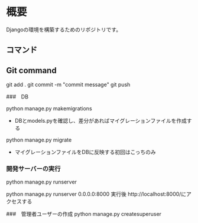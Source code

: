 # 概要

Djangoの環境を構築するためのリポジトリです。

## コマンド

## Git command

 git add .
 git commit -m "commit message"
 git push

###　DB

python manage.py makemigrations
- DBとmodels.pyを確認し、差分があればマイグレーションファイルを作成する


python manage.py migrate

- マイグレーションファイルをDBに反映する初回はこっちのみ

### 開発サーバーの実行

python manage.py runserver

python manage.py runserver 0.0.0.0:8000
実行後
http://localhost:8000/にアクセスする

###　管理者ユーザーの作成
python manage.py createsuperuser